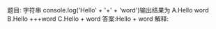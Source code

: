 题目: 字符串  console.log('Hello' + '+'  + 'word')输出结果为
A.Hello word
B.Hello +++word
C.Hello + word
答案:Hello + word
解释: